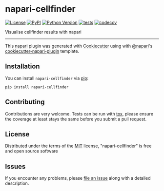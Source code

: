 # napari-cellfinder

[![License](https://img.shields.io/pypi/l/napari-cellfinder.svg?color=green)](https://github.com/napari/napari-cellfinder/raw/master/LICENSE)
[![PyPI](https://img.shields.io/pypi/v/napari-cellfinder.svg?color=green)](https://pypi.org/project/napari-cellfinder)
[![Python Version](https://img.shields.io/pypi/pyversions/napari-cellfinder.svg?color=green)](https://python.org)
[![tests](https://github.com/adamltyson/napari-cellfinder/workflows/tests/badge.svg)](https://github.com/adamltyson/napari-cellfinder/actions)
[![codecov](https://codecov.io/gh/adamltyson/napari-cellfinder/branch/master/graph/badge.svg)](https://codecov.io/gh/adamltyson/napari-cellfinder)

Visualise cellfinder results with napari

----------------------------------

This [napari] plugin was generated with [Cookiecutter] using with [@napari]'s [cookiecutter-napari-plugin] template.

<!--
Don't miss the full getting started guide to set up your new package:
https://github.com/napari/cookiecutter-napari-plugin#getting-started

and review the napari docs for plugin developers:
https://napari.org/docs/plugins/index.html
-->

## Installation

You can install `napari-cellfinder` via [pip]:

    pip install napari-cellfinder

## Contributing

Contributions are very welcome. Tests can be run with [tox], please ensure
the coverage at least stays the same before you submit a pull request.

## License

Distributed under the terms of the [MIT] license,
"napari-cellfinder" is free and open source software

## Issues

If you encounter any problems, please [file an issue] along with a detailed description.

[napari]: https://github.com/napari/napari
[Cookiecutter]: https://github.com/audreyr/cookiecutter
[@napari]: https://github.com/napari
[MIT]: http://opensource.org/licenses/MIT
[BSD-3]: http://opensource.org/licenses/BSD-3-Clause
[GNU GPL v3.0]: http://www.gnu.org/licenses/gpl-3.0.txt
[GNU LGPL v3.0]: http://www.gnu.org/licenses/lgpl-3.0.txt
[Apache Software License 2.0]: http://www.apache.org/licenses/LICENSE-2.0
[Mozilla Public License 2.0]: https://www.mozilla.org/media/MPL/2.0/index.txt
[cookiecutter-napari-plugin]: https://github.com/napari/cookiecutter-napari-plugin
[file an issue]: https://github.com/adamltyson/napari-cellfinder/issues
[napari]: https://github.com/napari/napari
[tox]: https://tox.readthedocs.io/en/latest/
[pip]: https://pypi.org/project/pip/
[PyPI]: https://pypi.org/